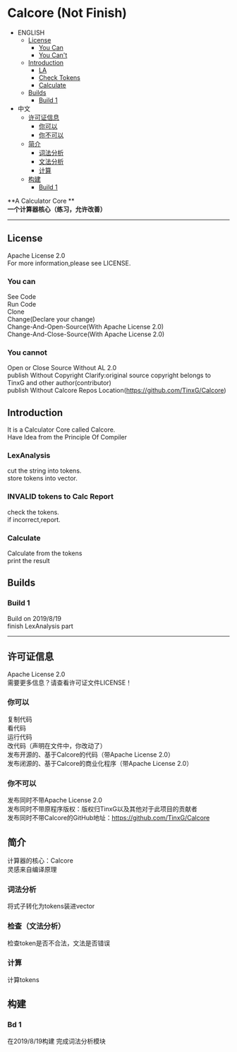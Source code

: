 # Calcore (Not Finish)
- ENGLISH
  - [License](#license)
    - [You Can](#you-can)
    - [You Can't](#you-cannot)
  - [Introduction](#introduction)
    - [LA](#lexanalysis)
    - [Check Tokens](#invalid-tokens-to-calc-report)
    - [Calculate](#calculate)
  - [Builds](#Builds)
    - [Build 1](#build-1)
- 中文
  - [许可证信息](#许可证信息)
    - [你可以](#你可以)
    - [你不可以](#你不可以)
  - [简介](#简介)
    - [词法分析](#词法分析)
    - [文法分析](#检查（文法分析）)
    - [计算](#计算)
  - [构建](#构建)
    - [Build 1](#bd-1)
    
**A Calculator Core **  
**一个计算器核心（练习，允许改善）**  
  
----------------------------------------------------------------------------
  
## License
Apache License 2.0  
For more information,please see LICENSE.
### You can
  See Code  
  Run Code  
  Clone  
  Change(Declare your change)  
  Change-And-Open-Source(With Apache License 2.0)  
  Change-And-Close-Source(With Apache License 2.0)  
### You cannot
  Open or Close Source Without AL 2.0  
  publish Without Copyright Clarify:original source copyright belongs to TinxG and other author(contributor)  
  publish Without Calcore Repos Location(https://github.com/TinxG/Calcore)  
  
## Introduction
It is a Calculator Core called Calcore.  
Have Idea from the Principle Of Compiler  
### LexAnalysis
cut the string into tokens.  
store tokens into vector.  
### INVALID tokens to Calc Report
check the tokens.  
if incorrect,report.  
### Calculate
Calculate from the tokens  
print the result  

## Builds
### Build 1
Build on 2019/8/19  
finish LexAnalysis part  
  
----------------------------------------------------------------------------
  
## 许可证信息
Apache License 2.0  
需要更多信息？请查看许可证文件LICENSE！  
### 你可以
复制代码  
看代码  
运行代码  
改代码（声明在文件中，你改动了）  
发布开源的、基于Calcore的代码（带Apache License 2.0）  
发布闭源的、基于Calcore的商业化程序（带Apache License 2.0）  
### 你不可以
发布同时不带Apache License 2.0  
发布同时不带原程序版权：版权归TinxG以及其他对于此项目的贡献者  
发布同时不带Calcore的GitHub地址：https://github.com/TinxG/Calcore  
  
## 简介
计算器的核心：Calcore  
灵感来自编译原理  
### 词法分析
将式子转化为tokens装进vector  
### 检查（文法分析）
检查token是否不合法，文法是否错误  
### 计算
计算tokens  
  
## 构建
### Bd 1
在2019/8/19构建
完成词法分析模块

